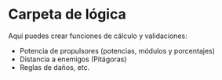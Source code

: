 ﻿# Carpeta de lógica
Aquí puedes crear funciones de cálculo y validaciones:
- Potencia de propulsores (potencias, módulos y porcentajes)
- Distancia a enemigos (Pitágoras)
- Reglas de daños, etc.
